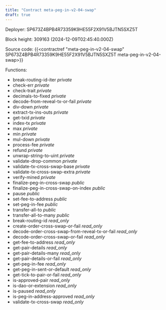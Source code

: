 ```yaml
---
title: "Contract meta-peg-in-v2-04-swap"
draft: true
---
```

Deployer: SP673Z4BPB4R73359K9HE55F2X91V5BJTN5SXZ5T


 



Block height: 309163 (2024-12-09T02:45:40.000Z)

Source code: {{<contractref "meta-peg-in-v2-04-swap" SP673Z4BPB4R73359K9HE55F2X91V5BJTN5SXZ5T meta-peg-in-v2-04-swap>}}

Functions:

* break-routing-id-iter _private_
* check-err _private_
* check-trait _private_
* decimals-to-fixed _private_
* decode-from-reveal-tx-or-fail _private_
* div-down _private_
* extract-tx-ins-outs _private_
* get-txid _private_
* index-tx _private_
* max _private_
* min _private_
* mul-down _private_
* process-fee _private_
* refund _private_
* unwrap-string-to-uint _private_
* validate-drop-common _private_
* validate-tx-cross-swap-base _private_
* validate-tx-cross-swap-extra _private_
* verify-mined _private_
* finalize-peg-in-cross-swap _public_
* finalize-peg-in-cross-swap-on-index _public_
* pause _public_
* set-fee-to-address _public_
* set-peg-in-fee _public_
* transfer-all-to _public_
* transfer-all-to-many _public_
* break-routing-id _read_only_
* create-order-cross-swap-or-fail _read_only_
* decode-order-cross-swap-from-reveal-tx-or-fail _read_only_
* decode-order-cross-swap-or-fail _read_only_
* get-fee-to-address _read_only_
* get-pair-details _read_only_
* get-pair-details-many _read_only_
* get-pair-details-or-fail _read_only_
* get-peg-in-fee _read_only_
* get-peg-in-sent-or-default _read_only_
* get-tick-to-pair-or-fail _read_only_
* is-approved-pair _read_only_
* is-dao-or-extension _read_only_
* is-paused _read_only_
* is-peg-in-address-approved _read_only_
* validate-tx-cross-swap _read_only_
